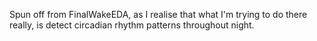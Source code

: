 Spun off from FinalWakeEDA, as I realise that what I'm trying to do there really, is detect circadian rhythm patterns throughout night.